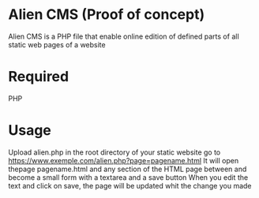 # Alien CMS (Proof of concept)
Alien CMS is a PHP file that enable online edition of defined parts of all static web pages of a website
# Required
PHP
# Usage
Upload alien.php in the root directory of your static website
go to https://www.exemple.com/alien.php?page=pagename.html 
It will open thepage pagename.html and any section of the HTML page between <!--EDITABLE--> and <!--END EDITABLE--> become a small form with a textarea and a save button
When you edit the text and click on save, the page will be updated whit the change you made 
